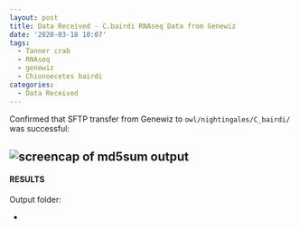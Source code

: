 ```yaml
---
layout: post
title: Data Received - C.bairdi RNAseq Data from Genewiz
date: '2020-03-18 10:07'
tags:
  - Tanner crab
  - RNAseq
  - genewiz
  - Chionoecetes bairdi
categories:
  - Data Received
---
```



Confirmed that SFTP transfer from Genewiz to `owl/nightingales/C_bairdi/` was successful:

![screencap of md5sum output](https://github.com/RobertsLab/sams-notebook/blob/master/images/screencaps/20200318_cbai_rnaseq_genewiz_md5_checks.png?raw=true)
---

#### RESULTS

Output folder:

- []()
